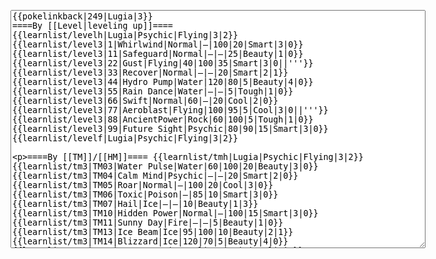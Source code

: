 </p><textarea readonly="" accesskey="," id="wpTextbox1" cols="80" rows="25" style="" class="mw-editfont-monospace" lang="en" dir="ltr" name="wpTextbox1">{{pokelinkback|249|Lugia|3}}
====By [[Level|leveling up]]====
{{learnlist/levelh|Lugia|Psychic|Flying|3|2}}
{{learnlist/level3|1|Whirlwind|Normal|—|100|20|Smart|3|0}}
{{learnlist/level3|11|Safeguard|Normal|—|—|25|Beauty|1|0}}
{{learnlist/level3|22|Gust|Flying|40|100|35|Smart|3|0||'''}}
{{learnlist/level3|33|Recover|Normal|—|—|20|Smart|2|1}}
{{learnlist/level3|44|Hydro Pump|Water|120|80|5|Beauty|4|0}}
{{learnlist/level3|55|Rain Dance|Water|—|—|5|Tough|1|0}}
{{learnlist/level3|66|Swift|Normal|60|—|20|Cool|2|0}}
{{learnlist/level3|77|Aeroblast|Flying|100|95|5|Cool|3|0||'''}}
{{learnlist/level3|88|AncientPower|Rock|60|100|5|Tough|1|0}}
{{learnlist/level3|99|Future Sight|Psychic|80|90|15|Smart|3|0}}
{{learnlist/levelf|Lugia|Psychic|Flying|3|2}}

====By [[TM]]/[[HM]]====
{{learnlist/tmh|Lugia|Psychic|Flying|3|2}}
{{learnlist/tm3|TM03|Water Pulse|Water|60|100|20|Beauty|3|0}}
{{learnlist/tm3|TM04|Calm Mind|Psychic|—|—|20|Smart|2|0}}
{{learnlist/tm3|TM05|Roar|Normal|—|100|20|Cool|3|0}}
{{learnlist/tm3|TM06|Toxic|Poison|—|85|10|Smart|3|0}}
{{learnlist/tm3|TM07|Hail|Ice|—|—|10|Beauty|1|3}}
{{learnlist/tm3|TM10|Hidden Power|Normal|—|100|15|Smart|3|0}}
{{learnlist/tm3|TM11|Sunny Day|Fire|—|—|5|Beauty|1|0}}
{{learnlist/tm3|TM13|Ice Beam|Ice|95|100|10|Beauty|2|1}}
{{learnlist/tm3|TM14|Blizzard|Ice|120|70|5|Beauty|4|0}}
{{learnlist/tm3|TM15|Hyper Beam|Normal|150|90|5|Cool|4|4}}
{{learnlist/tm3|TM16|Light Screen|Psychic|—|—|30|Beauty|1|0}}
{{learnlist/tm3|TM17|Protect|Normal|—|—|10|Cute|1|0}}
{{learnlist/tm3|TM18|Rain Dance|Water|—|—|5|Tough|1|0}}
{{learnlist/tm3|TM19|Giga Drain|Grass|60|100|5|Smart|2|1}}
{{learnlist/tm3|TM20|Safeguard|Normal|—|—|25|Beauty|1|0}}
{{learnlist/tm3|TM21|Frustration|Normal|—|100|20|Cute|1|0}}
{{learnlist/tm3|TM23|Iron Tail|Steel|100|75|15|Cool|1|4}}
{{learnlist/tm3|TM24|Thunderbolt|Electric|95|100|15|Cool|4|0}}
{{learnlist/tm3|TM25|Thunder|Electric|120|70|10|Cool|2|2}}
{{learnlist/tm3|TM26|Earthquake|Ground|100|100|10|Tough|1|3}}
{{learnlist/tm3|TM27|Return|Normal|—|100|20|Cute|1|0}}
{{learnlist/tm3|TM29|Psychic|Psychic|90|100|10|Smart|1|3||'''}}
{{learnlist/tm3|TM30|Shadow Ball|Ghost|80|100|15|Smart|3|0}}
{{learnlist/tm3|TM32|Double Team|Normal|—|—|15|Cool|2|0}}
{{learnlist/tm3|TM33|Reflect|Psychic|—|—|20|Smart|1|0}}
{{learnlist/tm3|TM34|Shock Wave|Electric|60|—|20|Cool|2|0}}
{{learnlist/tm3|TM37|Sandstorm|Rock|—|—|10|Tough|3|0}}
{{learnlist/tm3|TM40|Aerial Ace|Flying|60|—|20|Cool|2|0||'''}}
{{learnlist/tm3|TM42|Facade|Normal|70|100|20|Cute|2|0}}
{{learnlist/tm3|TM43|Secret Power|Normal|70|100|20|Smart|1|0}}
{{learnlist/tm3|TM44|Rest|Psychic|—|—|10|Cute|2|0}}
{{learnlist/tm3|TM47|Steel Wing|Steel|70|90|25|Cool|2|0}}
{{learnlist/tm3|TM48|Skill Swap|Psychic|—|—|10|Smart|1|0}}
{{learnlist/tm3|HM02|Fly|Flying|70|95|15|Smart|1|0||'''}}
{{learnlist/tm3|HM03|Surf|Water|95|100|15|Beauty|3|0}}
{{learnlist/tm3|HM04|Strength|Normal|80|100|15|Tough|2|1}}
{{learnlist/tm3|HM06|Rock Smash|Fighting|20|100|15|Tough|1|0}}
{{learnlist/tm3|HM07|Waterfall|Water|80|100|15|Tough|2|0}}
{{learnlist/tm3|HM08|Dive|Water|60|100|10|Beauty|2|0}}
{{learnlist/tmf|Lugia|Psychic|Flying|3|2}}

====By {{pkmn|breeding}}====
{{learnlist/breedh|Lugia|Psychic|Flying|3|2}}
{{learnlist/breed3null}}
{{learnlist/breedf|Lugia|Psychic|Flying|3|2}}

====By [[Move Tutor|tutoring]]====
{{learnlist/tutorh|Lugia|Psychic|Flying|3|2}}
{{learnlist/tutor3|Body Slam|Normal|85|100|15|Tough|1|4|||yes|yes|yes}}
{{learnlist/tutor3|Double-Edge|Normal|120|100|15|Tough|6|0|||yes|yes|yes}}
{{learnlist/tutor3|Dream Eater|Psychic|100|100|15|Smart|2|2||'''|yes|yes|yes}}
{{learnlist/tutor3|Endure|Normal|—|—|10|Tough|2|0|||no|yes|no}}
{{learnlist/tutor3|Icy Wind|Ice|55|95|15|Beauty|1|3|||no|yes|yes}}
{{learnlist/tutor3|Mimic|Normal|—|—|10|Cute|1|0|||yes|yes|yes}}
{{learnlist/tutor3|Mud-Slap|Ground|20|100|10|Cute|2|1|||no|yes|no}}
{{learnlist/tutor3|Nightmare|Ghost|—|—|15|Smart|1|3|||no|no|yes}}
{{learnlist/tutor3|Psych Up|Normal|—|—|10|Smart|2|0|||no|yes|no}}
{{learnlist/tutor3|Sleep Talk|Normal|—|—|10|Cute|3|0|||no|yes|no}}
{{learnlist/tutor3|Snore|Normal|40|100|15|Cute|4|0|||no|yes|no}}
{{learnlist/tutor3|Substitute|Normal|—|—|10|Smart|2|0|||yes|yes|yes}}
{{learnlist/tutor3|Swagger|Normal|—|90|15|Cute|2|0|||no|yes|yes}}
{{learnlist/tutor3|Swift|Normal|60|—|20|Cool|2|0|||no|yes|no}}
{{learnlist/tutor3|Thunder Wave|Electric|—|100|20|Cool|2|1|||yes|yes|yes}}
{{learnlist/tutorf|Lugia|Psychic|Flying|3|2}}

====Special moves====
{{Shadow moves|249S|50|Shadow Blast|Shadow Down|Shadow Shed|Shadow Storm|Psycho Boost|Psychic|FeatherDance|Flying|Earthquake|Ground|Hydro Pump|Water|XD|psychic|flying}}

[[it:Lugia/Mosse apprese in terza generazione]]
[[zh:洛奇亚/第三世代招式表]]
